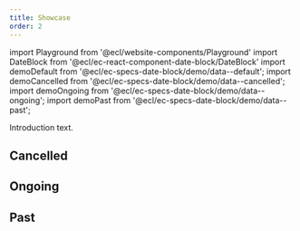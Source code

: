 ```yaml
---
title: Showcase
order: 2
---
```


import Playground from '@ecl/website-components/Playground'
import DateBlock from '@ecl/ec-react-component-date-block/DateBlock'
import demoDefault from '@ecl/ec-specs-date-block/demo/data--default';
import demoCancelled from '@ecl/ec-specs-date-block/demo/data--cancelled';
import demoOngoing from '@ecl/ec-specs-date-block/demo/data--ongoing';
import demoPast from '@ecl/ec-specs-date-block/demo/data--past';

Introduction text.

<Playground playgroundLink="/storybook/ec/index.html?selectedKind=DateBlock&selectedStory=interactive&stories=1">
  <DateBlock
    weekDay={demoDefault.week_day}
    day={demoDefault.day}
    month={demoDefault.month}
  />
</Playground>

## Cancelled

<Playground playgroundLink="/storybook/ec/index.html?selectedKind=DateBlock&selectedStory=interactive&stories=1">
  <DateBlock
    variant={demoCancelled.variant}
    weekDay={demoCancelled.week_day}
    day={demoCancelled.day}
    month={demoCancelled.month}
  />
</Playground>

## Ongoing

<Playground playgroundLink="/storybook/ec/index.html?selectedKind=DateBlock&selectedStory=interactive&stories=1">
  <DateBlock
    variant={demoOngoing.variant}
    weekDay={demoOngoing.week_day}
    day={demoOngoing.day}
    month={demoOngoing.month}
  />
</Playground>

## Past

<Playground playgroundLink="/storybook/ec/index.html?selectedKind=DateBlock&selectedStory=interactive&stories=1">
  <DateBlock
    variant={demoPast.variant}
    weekDay={demoPast.week_day}
    day={demoPast.day}
    month={demoPast.month}
  />
</Playground>
